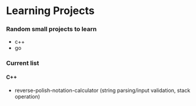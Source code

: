 # Learning Projects

### Random small projects to learn

- c++
- go


### Current list

#### C++
- reverse-polish-notation-calculator (string parsing/input validation, stack operation)
